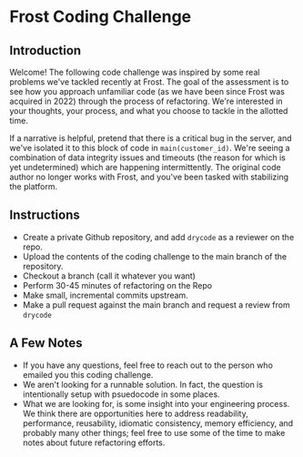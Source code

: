 # Frost Coding Challenge

## Introduction
Welcome! The following code challenge was inspired by some real problems we've tackled recently at Frost. The goal of the assessment is to see how you approach unfamiliar code (as we have been since Frost was acquired in 2022) through the process of refactoring. We're interested in your thoughts, your process, and what you choose to tackle in the allotted time.

If a narrative is helpful, pretend that there is a critical bug in the server, and we've isolated it to this block of code in `main(customer_id)`. We're seeing a combination of data integrity issues and timeouts (the reason for which is yet undetermined) which are happening intermittently. The original code author no longer works with Frost, and you've been tasked with stabilizing the platform. 

## Instructions
- Create a private Github repository, and add `drycode` as a reviewer on the repo.
- Upload the contents of the coding challenge to the main branch of the repository. 
- Checkout a branch (call it whatever you want)
- Perform 30-45 minutes of refactoring on the Repo
- Make small, incremental commits upstream.
- Make a pull request against the main branch and request a review from `drycode`

## A Few Notes
- If you have any questions, feel free to reach out to the person who emailed you this coding challenge. 
- We aren't looking for a runnable solution. In fact, the question is intentionally setup with psuedocode in some places. 
- What we are looking for, is some insight into your engineering process. We think there are opportunities here to address readability, performance, reusability, idiomatic consistency, memory efficiency, and probably many other things; feel free to use some of the time to make notes about future refactoring efforts. 


